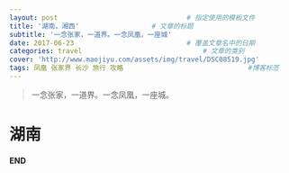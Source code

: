 ```yaml
---
layout: post								# 指定使用的模板文件
title: '湖南，湘西'				    # 文章的标题
subtitle: '一念张家，一道界。一念凤凰，一座城'
date: 2017-06-23							# 覆盖文章名中的日期
categories: travel								# 文章的类别
cover: 'http://www.maojiyu.com/assets/img/travel/DSC08519.jpg'
tags: 凤凰 张家界 长沙 旅行 攻略								#博客标签
---
```


> 一念张家，一道界。一念凤凰，一座城。

# 湖南

#### END




